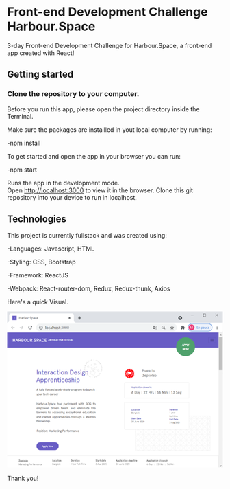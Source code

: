 # Front-end Development Challenge Harbour.Space

3-day Front-end Development Challenge for Harbour.Space, a front-end app created with React!

## Getting started

### Clone the repository to your computer.

Before you run this app, please open the project directory inside the Terminal.

Make sure the packages are installled in yout local computer by running:

-npm install

To get started and open the app in your browser you can run:

-npm start

Runs the app in the development mode.<br />
Open [http://localhost:3000](http://localhost:3000) to view it in the browser.
Clone this git repository into your device to run in localhost.

## Technologies

This project is currently fullstack and was created using:

-Languages: Javascript, HTML

-Styling: CSS, Bootstrap

-Framework: ReactJS

-Webpack: React-router-dom, Redux, Redux-thunk, Axios

Here's a quick Visual.

<img src="./src/media/preview.png">
<br/>

Thank you!
